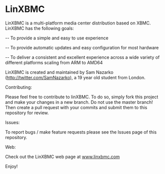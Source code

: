 LinXBMC
=======

LinXBMC is a multi-platform media center distribution based on XBMC. LinXBMC has the following goals:

-- To provide a simple and easy to use experience

-- To provide automatic updates and easy configuration for most hardware

-- To deliver a consistent and excellent experience across a wide variety of different platforms scaling from ARM to AMD64

LinXBMC is created and maintained by Sam Nazarko (http://twitter.com/SamNazarko), a 19 year old student from London.

Contributing:

Please feel free to contribute to linXBMC. To do so, simply fork this project and make your changes in a new branch. Do not use the master
branch! Then create a pull request with your commits and submit them to this repository for review.

Issues:

To report bugs / make feature requests please see the Issues page of this repository. 

Web:

Check out the LinXBMC web page at www.linxbmc.com

Enjoy!
